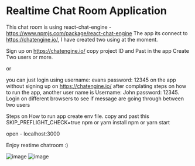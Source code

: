 # Realtime Chat Room Application

This chat room is using react-chat-engine - https://www.npmjs.com/package/react-chat-engine
The app its connect to https://chatengine.io/, I have created two using at the moment.

Sign up on https://chatengine.io/
copy project ID and Past in the app
Create Two users or more.

or

you can just login using username: evans password: 12345 on the app without signing up on https://chatengine.io/ after complating steps on how to run the app, another user name is Username: John password: 12345. Login on different browsers to see if message are going through between two users

Steps on How to run app
create env file. copy and past this SKIP_PREFLIGHT_CHECK=true 
npm or yarn install 
npm or yarn start

open - localhost:3000

Enjoy reatime chatroom :)

![image](https://user-images.githubusercontent.com/39957036/109806370-4d77c700-7c2d-11eb-9c15-a6ae0fe27074.png)
![image](https://user-images.githubusercontent.com/39957036/109806674-a6475f80-7c2d-11eb-9b18-6dd05d47331c.png)


